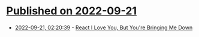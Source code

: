 # [Published on 2022-09-21](index.md)

* [2022-09-21, 02:20:39](https://lobste.rs/s/8ejvlh/react_i_love_you_you_re_bringing_me_down) - [React I Love You, But You're Bringing Me Down](https://marmelab.com/blog/2022/09/20/react-i-love-you.html)
